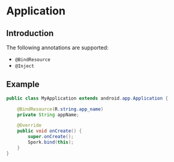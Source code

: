 # Application

## Introduction

The following annotations are supported:

 - `@BindResource`
 - `@Inject`

## Example

```java
public class MyApplication extends android.app.Application {

    @BindResource(R.string.app_name)
    private String appName;

    @Override
    public void onCreate() {
        super.onCreate();
        Spork.bind(this);
    }
}
```
